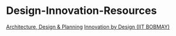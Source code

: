 # Design-Innovation-Resources
[Architecture, Design & Planning](https://www.youtube.com/user/ArchDesignPlanning)
[Innovation by Design (IIT BOBMAY)](https://www.youtube.com/watch?v=uzDCc_lShAY&list=PLOzRYVm0a65epMo6DDrlT0X5ejGWDbT13&index=1)
